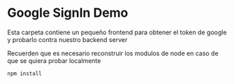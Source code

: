 # Google SignIn Demo

Esta carpeta contiene un pequeño frontend para obtener el token de google
y probarlo contra nuestro backend server

Recuerden que es necesario reconstruir los modulos de node
en caso de que se quiera probar localmente

```
npm install
```